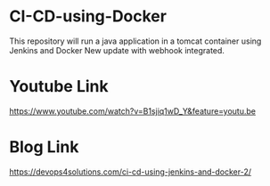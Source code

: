 # CI-CD-using-Docker
This repository will run a java application in a tomcat container using  Jenkins and Docker
New update with webhook integrated.


# Youtube Link

https://www.youtube.com/watch?v=B1sjiq1wD_Y&feature=youtu.be

# Blog Link
https://devops4solutions.com/ci-cd-using-jenkins-and-docker-2/
